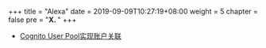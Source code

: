 +++
title = "Alexa"
date = 2019-09-09T10:27:19+08:00
weight = 5
chapter = false
pre = "<b>X. </b>"
+++

* [Cognito User Pool实现账户关联](https://quickstart.org.cn/alexa/account-linking-cognito.html)
